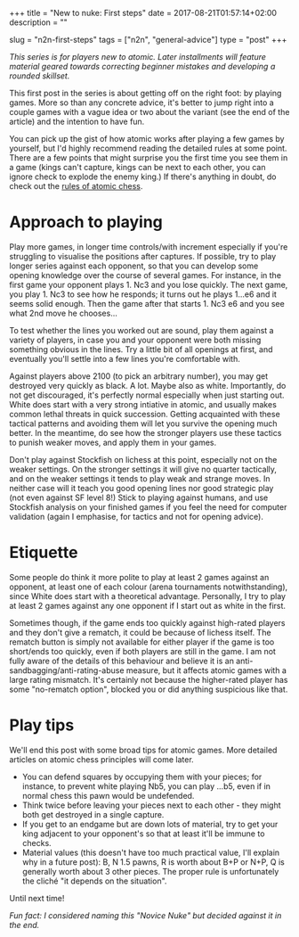 +++
title = "New to nuke: First steps"
date = 2017-08-21T01:57:14+02:00
description = ""

slug = "n2n-first-steps"
tags = ["n2n", "general-advice"]
type = "post"
+++

_This series is for players new to atomic. Later installments will feature material geared towards correcting beginner mistakes and developing a rounded skillset._

This first post in the series is about getting off on the right foot: by playing games. More so than any concrete advice, it's better to jump right into a couple games with a vague idea or two about the variant (see the end of the article) and the intention to have fun.

You can pick up the gist of how atomic works after playing a few games by yourself, but I'd highly recommend reading the detailed rules at some point. There are a few points that might surprise you the first time you see them in a game (kings can't capture, kings can be next to each other, you can ignore check to explode the enemy king.) If there's anything in doubt, do check out the [rules of atomic chess](/timeless/atomic-rules).


# Approach to playing #
Play more games, in longer time controls/with increment especially if you're struggling to visualise the positions after captures. If possible, try to play longer series against each opponent, so that you can develop some opening knowledge over the course of several games. For instance, in the first game your opponent plays 1. Nc3 and you lose quickly. The next game, you play 1. Nc3 to see how he responds; it turns out he plays 1...e6 and it seems solid enough. Then the game after that starts 1. Nc3 e6 and you see what 2nd move he chooses...

To test whether the lines you worked out are sound, play them against a variety of players, in case you and your opponent were both missing something obvious in the lines. Try a little bit of all openings at first, and eventually you'll settle into a few lines you're comfortable with.

Against players above 2100 (to pick an arbitrary number), you may get destroyed very quickly as black. A lot. Maybe also as white. Importantly, do not get discouraged, it's perfectly normal especially when just starting out. White does start with a very strong intiative in atomic, and usually makes common lethal threats in quick succession. Getting acquainted with these tactical patterns and avoiding them will let you survive the opening much better. In the meantime, do see how the stronger players use these tactics to punish weaker moves, and apply them in your games.

Don't play against Stockfish on lichess at this point, especially not on the weaker settings. On the stronger settings it will give no quarter tactically, and on the weaker settings it tends to play weak and strange moves. In neither case will it teach you good opening lines nor good strategic play (not even against SF level 8!) Stick to playing against humans, and use Stockfish analysis on your finished games if you feel the need for computer validation (again I emphasise, for tactics and not for opening advice).


# Etiquette #
Some people do think it more polite to play at least 2 games against an opponent, at least one of each colour (arena tournaments notwithstanding), since White does start with a theoretical advantage. Personally, I try to play at least 2 games against any one opponent if I start out as white in the first.

Sometimes though, if the game ends too quickly against high-rated players and they don't give a rematch, it could be because of lichess itself. The rematch button is simply not available for either player if the game is too short/ends too quickly, even if both players are still in the game. I am not fully aware of the details of this behaviour and believe it is an anti-sandbagging/anti-rating-abuse measure, but it affects atomic games with a large rating mismatch. It's certainly not because the higher-rated player has some "no-rematch option", blocked you or did anything suspicious like that.


# Play tips #
We'll end this post with some broad tips for atomic games. More detailed articles on atomic chess principles will come later.

- You can defend squares by occupying them with your pieces; for instance, to prevent white playing Nb5, you can play ...b5, even if in normal chess this pawn would be undefended.
- Think twice before leaving your pieces next to each other - they might both get destroyed in a single capture.
- If you get to an endgame but are down lots of material, try to get your king adjacent to your opponent's so that at least it'll be immune to checks.
- Material values (this doesn't have too much practical value, I'll explain why in a future post): B, N 1.5 pawns, R is worth about B+P or N+P, Q is generally worth about 3 other pieces. The proper rule is unfortunately the cliché "it depends on the situation".

Until next time!

_Fun fact: I considered naming this "Novice Nuke" but decided against it in the end._